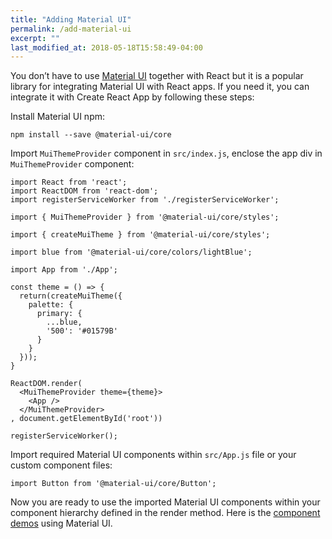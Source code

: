 ```yaml
---
title: "Adding Material UI"
permalink: /add-material-ui
excerpt: ""
last_modified_at: 2018-05-18T15:58:49-04:00
---
```


You don’t have to use [Material UI](https://material-ui.com/getting-started/installation) together with React but it is a popular library for integrating Material UI with React apps. If you need it, you can integrate it with Create React App by following these steps:

Install Material UI npm:

```
npm install --save @material-ui/core
```

Import `MuiThemeProvider` component in `src/index.js`, enclose the app div in `MuiThemeProvider` component:

```
import React from 'react';
import ReactDOM from 'react-dom';
import registerServiceWorker from './registerServiceWorker';

import { MuiThemeProvider } from '@material-ui/core/styles';

import { createMuiTheme } from '@material-ui/core/styles';

import blue from '@material-ui/core/colors/lightBlue';

import App from './App';

const theme = () => {
  return(createMuiTheme({
    palette: {
      primary: {
        ...blue,
        '500': '#01579B'
      }
    }
  }));
}

ReactDOM.render(
  <MuiThemeProvider theme={theme}>
    <App />
  </MuiThemeProvider>
, document.getElementById('root'))

registerServiceWorker();
```

Import required Material UI components within `src/App.js` file or your custom component files:

```
import Button from '@material-ui/core/Button';
```

Now you are ready to use the imported Material UI components within your component hierarchy defined in the render method. Here is the [component demos](https://material-ui.com/demos/app-bar) using Material UI.
